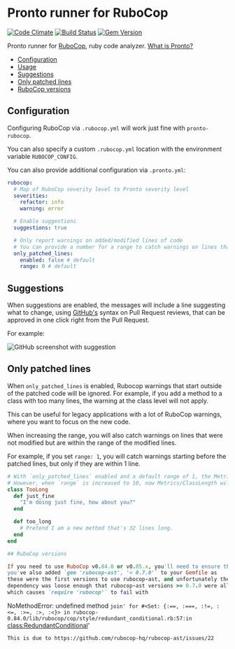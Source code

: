 # Pronto runner for RuboCop

[![Code Climate](https://codeclimate.com/github/prontolabs/pronto-rubocop.png)](https://codeclimate.com/github/prontolabs/pronto-rubocop)
[![Build Status](https://travis-ci.org/prontolabs/pronto-rubocop.svg?branch=master)](https://travis-ci.org/prontolabs/pronto-rubocop)
[![Gem Version](https://badge.fury.io/rb/pronto-rubocop.png)](http://badge.fury.io/rb/pronto-rubocop)

Pronto runner for [RuboCop](https://github.com/bbatsov/rubocop), ruby code
analyzer. [What is Pronto?](https://github.com/prontolabs/pronto)

- [Configuration](#configuration)
- [Usage](#usage)
- [Suggestions](#suggestions)
- [Only patched lines](#only-patched-lines)
- [RuboCop versions](#rubocop-versions)

## Configuration

Configuring RuboCop via `.rubocop.yml` will work just fine with
`pronto-rubocop`.

You can also specify a custom `.rubocop.yml` location with the environment
variable `RUBOCOP_CONFIG`.

You can also provide additional configuration via `.pronto.yml`:

```yml
rubocop:
  # Map of RuboCop severity level to Pronto severity level
  severities:
    refactor: info
    warning: error

  # Enable suggestions
  suggestions: true

  # Only report warnings on added/modified lines of code
  # You can provide a number for a range to catch warnings on lines that were not modified
  only_patched_lines:
    enabled: false # default
    range: 0 # default
```

## Suggestions

When suggestions are enabled, the messages will include a line suggesting
what to change, using [GitHub's](https://twitter.com/wa7son/status/1052326282900443137)
syntax on Pull Request reviews, that can be approved in one click right from
the Pull Request.

For example:

![GitHub screenshot with suggestion](https://user-images.githubusercontent.com/132/50402757-1bd75b80-0799-11e9-809f-8b8a23ed33f6.png)

## Only patched lines

When `only_patched_lines` is enabled, Rubocop warnings that start outside of the patched code will be ignored.
For example, if you add a method to a class with too many lines, the warning at the class level will not apply.

This can be useful for legacy applications with a lot of RuboCop warnings, where you want to focus on the new code.

When increasing the range, you will also catch warnings on lines that were not modified but are within the range of the modified lines.

For example, if you set `range: 1`, you will catch warnings starting before the patched lines, but only if they are within 1 line.

```ruby
# With `only_patched_lines` enabled and a default range of 1, the Metrics/ClassLength warning is not included in the results.
# However, when `range` is increased to 10, now Metrics/ClassLength will be included alongside the Metrics/MethodLength warning for the `too_long` method.
class TooLong
  def just_fine
    "I'm doing just fine, how about you?"
  end

  def too_long
    # Pretend I am a new method that's 32 lines long.
  end
end

## RuboCop versions

If you need to use RuboCop v0.84.0 or v0.85.x, you'll need to ensure that
you've also added `gem 'rubocop-ast', '< 0.7.0'` to your Gemfile as
these were the first versions to use rubocop-ast, and unfortunately the
dependency was loose enough that rubocop-ast versions >= 0.7.0 were allowed,
which causes `require 'rubocop'` to fail with
```
  NoMethodError:
    undefined method `join' for #<Set: {:==, :===, :!=, :<=, :>=, :>, :<}>
  in rubocop-0.84.0/lib/rubocop/cop/style/redundant_conditional.rb:57:in `<class:RedundantConditional>'
```
This is due to https://github.com/rubocop-hq/rubocop-ast/issues/22
